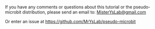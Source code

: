 

If you have any comments or questions about this tutorial 
or the pseudo-microbit distribution, please send an email to: MisterYsLab@gmail.com

Or enter an issue at https://github.com/MrYsLab/pseudo-microbit
